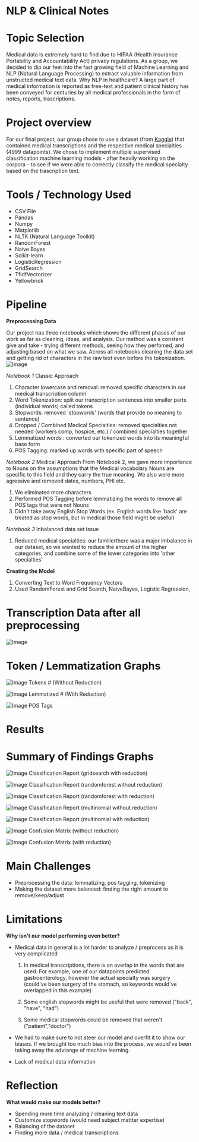 # NLP & Clinical Notes


# Topic Selection

Medical data is extremely hard to find due to HIPAA (Health Insurance Portability and Accountability Act) privacy regulations. As a group, we decided to dip our feet into the fast growing field of Machine Learning and NLP (Natural Language Processing) to extract valuable information from unstructed medical text data. 
Why NLP in healthcare? 
A large part of medical information is reported as free-text and patient clinical history has been conveyed for centuries by all medical professionals in the form of notes, reports, trascriptions. 

# Project overview

For our final project, our group chose to use a dataset (from [Kaggle](https://www.kaggle.com/tboyle10/medicaltranscriptions?select=mtsamples.csv)) that contained medical transcriptions and the respective medical specialties (4999 datapoints). We chose to implement multiple supervised classification machine learning models - after heavily working on the corpora - to see if we were able to correctly classify the medical specialty based on the trascription text. 

# Tools / Technology Used

* CSV File                              
* Pandas                                
* Numpy                                 
* Matplotlib                            
* NLTK (Natural Language Toolkit)
* RandomForest
* Naive Bayes
* Scikit-learn
* LogisticRegression
* GridSearch
* TfidfVectorizer
* Yellowbrick

# Pipeline

**Preprocessing Data**

Our project has three notebooks which shows the different phases of our work as far as cleaning, ideas, and analysis. 
Our method was a constant give and take - trying different methods, seeing how they perfomed, and adjusting based on what we saw.
Across all notebooks cleaning the data set and getting rid of characters in the raw text even before the tokenization.
![Image](https://github.com/AliceSartori/NLP_AND_Clinical-Notes/blob/main/Screen%20Shot%202021-05-03%20at%2012.33.12%20PM.png)

*Notebook 1*
Classic Approach
1. Character lowercase and removal: removed specific characters in our medical transcription column 
2. Word Tokenization: split our transcription sentences into smaller parts (individual words) called tokens
3. Stopwords: removed 'stopwords' (words that provide no meaning to sentence)
3. Dropped / Combined Medical Specialties: removed specialties not needed (workers comp, hospice, etc.) / combined specialties together
4. Lemmatized words : converted our tokenized words into its meaningful base form
5. POS Tagging: marked up words with specific part of speech

*Notebook 2*
Medical Approach
From Notebook 2, we gave more importance to Nouns on the assumptions that the Medical vocabolary Nouns are specific to this field and they carry the true meaning. We also were more agressive and removed dates, numbers, PHI etc.
1. We eliminated more characters 
2. Performed POS Tagging before lemmatizing the words to remove all POS tags that were not Nouns
3. Didn't take away English Stop Words (ex. English words like 'back' are treated as stop words, but in medical those field might be useful)

*Notebook 3*
Inbalanced data set issue
1. Reduced medical specialties: our  familierthere was a major imbalance in our dataset, so we wanted to reduce the amount of the higher categories, and combine some of the lower categories into 'other specialties'

**Creating the Model**

1. Converting Text to Word Frequency Vectors
2. Used RandomForest and Grid Search, NaiveBayes, Logistic Regression, 


# Transcription Data after all preprocessing


![Image](https://github.com/AliceSartori/Medical_Specialist_Machine_Learning/blob/main/plots/preprocessed_dataset.png)


# Token / Lemmatization Graphs

![Image](https://github.com/AliceSartori/Medical_Specialist_Machine_Learning/blob/main/plots/Corpus_view_with_tokens_number_WITHOUTREDUCTION.png)
                    Tokens # (Without Reduction)

![Image](https://github.com/AliceSartori/Medical_Specialist_Machine_Learning/blob/main/plots/Corpus_view_with_Lemmas_after_first_reduction.png)
                    Lemmatized # (With Reduction)

![Image](https://github.com/AliceSartori/Medical_Specialist_Machine_Learning/blob/main/plots/tokens_plot_total_corpus.png)
                                POS Tags



# Results



# Summary of Findings Graphs

![Image](https://github.com/AliceSartori/Medical_Specialist_Machine_Learning/blob/main/plots/classification_report_GRIDSEARCH_WITHREDUCTION.png)
                    Classification Report (gridsearch with reduction)

![Image](https://github.com/AliceSartori/Medical_Specialist_Machine_Learning/blob/main/plots/classification_report_RANDOMFOREST_FIRST_ANALYSIS.png)
                    Classification Report (randomforest without reduction)

![Image](https://github.com/AliceSartori/Medical_Specialist_Machine_Learning/blob/main/plots/classification_report_RANDOMFOREST_WITHREDUCTION.png)
                    Classification Report (randomforest with reduction)

![Image](https://github.com/AliceSartori/Medical_Specialist_Machine_Learning/blob/main/plots/classification_report_multinomial_FIRSTANALYSIS.png)
                    Classification Report (multinomial without reduction)

![Image](https://github.com/AliceSartori/Medical_Specialist_Machine_Learning/blob/main/plots/classification_report_multinomial_WITHREDUCTION.png)
                    Classification Report (multinomial with reduction)

![Image](https://github.com/AliceSartori/Medical_Specialist_Machine_Learning/blob/main/plots/confusion_matrix_without_reduction.png)
                    Confusion Matrix (without reduction)


![Image](https://github.com/AliceSartori/Medical_Specialist_Machine_Learning/blob/main/plots/confusion_matrix_with_reduction.png)
                    Confusion Matrix (with reduction)


# Main Challenges

* Preprocessing the data: lemmatizing, pos tagging, tokenizing
* Making the dataset more balanced: finding the right amount to remove/keep/adjust


# Limitations 

**Why isn't our model performing even better?**

* Medical data in general is a lot harder to analyze / preprocess as it is very complicated
    
    1. In medical transcriptions, there is an overlap in the words that are used.  For example, one of our datapoints predicted gastroenterology, however the actual specialty was surgery (could've been surgery of the stomach, so keywords would've overlapped in this example) 

    2. Some english stopwords might be useful that were removed ("back", "have", "had")

    3. Some medical stopwords could be removed that weren't ("patient","doctor")

* We had to make sure to not steer our model and overfit it to show our biases.  If we brought too much bias into the process, we would've been taking away the advtange of machine learning.

* Lack of medical data information


# Reflection

**What would make our models better?**

* Spending more time analyzing / cleaning text data
* Customize stopwords (would need subject mattter expertise)
* Balancing of the dataset
* Finding more data / medical transcriptions


